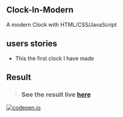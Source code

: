 ## Clock-In-Modern
A modern Clock with HTML/CSS/JavaScript

## users stories
- This the first clock I have made


## Result

> ### See the result live [here](https://codepen.io/Lusk1nha/full/MWjmVPm) 
[![codepen.io](https://github.com/Lusk1nha/color-changer-previewer/blob/master/clock.png)](https://codepen.io/Lusk1nha/full/MWjmVPm)
